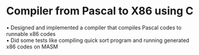 # Compiler from Pascal to X86 using C
•	Designed and implemented a compiler that compiles Pascal codes to runnable x86 codes<br />
•	Did some tests like compiling quick sort program and running generated x86 codes on MASM 
